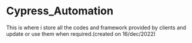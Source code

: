 # Cypress_Automation 
This is where i store all the codes and framework provided by clients and update or use them when required.(created on 16/dec/2022)
